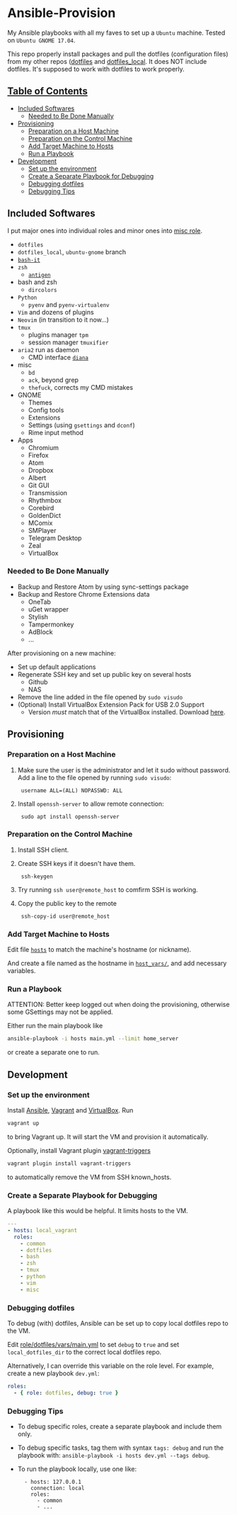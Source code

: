 # Ansible-Provision

My Ansible playbooks with all my faves to set up a `Ubuntu` machine.
Tested on `Ubuntu GNOME 17.04`.

This repo properly install packages and pull the dotfiles
(configuration files) from my other repos
([dotfiles](https://github.com/joegnis/dotfiles) and
[dotfiles\_local](https://github.com/joegnis/dotfiles_local).
It does NOT include dotfiles. It's supposed to work with dotfiles to work
properly.

## [Table of Contents](#table-of-contents)

* [Included Softwares](#included-softwares)
  * [Needed to Be Done Manually](#needed-to-be-done-manually)
* [Provisioning](#provisioning)
  * [Preparation on a Host Machine](#preparation-on-a-host-machine)
  * [Preparation on the Control Machine](#preparation-on-the-control-machine)
  * [Add Target Machine to Hosts](#add-target-machine-to-hosts)
  * [Run a Playbook](#run-a-playbook)
* [Development](#development)
  * [Set up the environment](#set-up-the-environment)
  * [Create a Separate Playbook for Debugging](#create-a-separate-playbook-for-debugging)
  * [Debugging dotfiles](#debugging-dotfiles)
  * [Debugging Tips](#debugging-tips)

## Included Softwares

I put major ones into individual roles and
minor ones into [misc role](roles/misc/tasks/main.yml).

* `dotfiles`
* `dotfiles_local`, `ubuntu-gnome` branch
* [`bash-it`](https://github.com/Bash-it/bash-it)
* `zsh`
  * [`antigen`](https://github.com/zsh-users/antigen)
* bash and zsh
  * `dircolors`
* `Python`
  * `pyenv` and `pyenv-virtualenv`
* `Vim` and dozens of plugins
* `Neovim` (in transition to it now...)
* `tmux`
  * plugins manager `tpm`
  * session manager `tmuxifier`
* `aria2` run as daemon
  * CMD interface [`diana`](https://github.com/baskerville/diana)
* misc
  * `bd`
  * `ack`, beyond grep
  * `thefuck`, corrects my CMD mistakes
* GNOME
  * Themes
  * Config tools
  * Extensions
  * Settings (using `gsettings` and `dconf`)
  * Rime input method
* Apps
  * Chromium
  * Firefox
  * Atom
  * Dropbox
  * Albert
  * Git GUI
  * Transmission
  * Rhythmbox
  * Corebird
  * GoldenDict
  * MComix
  * SMPlayer
  * Telegram Desktop
  * Zeal
  * VirtualBox

### Needed to Be Done Manually

* Backup and Restore Atom by using sync-settings package
* Backup and Restore Chrome Extensions data
  * OneTab
  * uGet wrapper
  * Stylish
  * Tampermonkey
  * AdBlock
  * ...

After provisioning on a new machine:

* Set up default applications
* Regenerate SSH key and set up public key on several hosts
  * Github
  * NAS
* Remove the line added in the file opened by `sudo visudo`
* (Optional) Install VirtualBox Extension Pack for USB 2.0 Support
  * Version *must* match that of the VirtualBox installed. Download [here](https://www.virtualbox.org/wiki/Download_Old_Builds_5_1).

## Provisioning

### Preparation on a Host Machine

1. Make sure the user is the administrator and let it sudo without password.
Add a line to the file opened by running `sudo visudo`:

        username ALL=(ALL) NOPASSWD: ALL

2. Install `openssh-server` to allow remote connection:

        sudo apt install openssh-server

### Preparation on the Control Machine

1. Install SSH client.
2. Create SSH keys if it doesn't have them.

        ssh-keygen

3. Try running `ssh user@remote_host` to comfirm SSH is working.
4. Copy the public key to the remote

        ssh-copy-id user@remote_host

### Add Target Machine to Hosts

Edit file [`hosts`](hosts) to match the machine's hostname (or nickname).

And create a file named as the hostname in [`host_vars/`](host_vars),
and add necessary variables.

### Run a Playbook

ATTENTION: Better keep logged out when doing the provisioning, otherwise
some GSettings may not be applied.

Either run the main playbook like

```bash
ansible-playbook -i hosts main.yml --limit home_server
```

or create a separate one to run.

## Development

### Set up the environment

Install [Ansible](http://docs.ansible.com/ansible/latest/intro_installation.html),
[Vagrant](https://www.vagrantup.com/docs/installation/) and
[VirtualBox](https://www.virtualbox.org/wiki/Downloads). Run

```bash
vagrant up
```

to bring Vagrant up. It will start the VM and provision it automatically.

Optionally, install Vagrant plugin
[vagrant-triggers](https://github.com/emyl/vagrant-triggers)

```bash
vagrant plugin install vagrant-triggers
```

to automatically remove the VM from SSH known\_hosts.

### Create a Separate Playbook for Debugging

A playbook like this would be helpful. It limits hosts to the VM.

```yaml
---
- hosts: local_vagrant
  roles:
    - common
    - dotfiles
    - bash
    - zsh
    - tmux
    - python
    - vim
    - misc
```

### Debugging dotfiles

To debug (with) dotfiles, Ansible can be set up to copy local dotfiles repo to
the VM.

Edit [role/dotfiles/vars/main.yml](roles/dotfiles/vars/main.yml) to
set `debug` to `true` and set `local_dotfiles_dir` to the correct local dotfiles
repo.

Alternatively, I can override this variable on the role level. For example,
create a new playbook `dev.yml`:

```yaml
roles:
  - { role: dotfiles, debug: true }
```

### Debugging Tips

* To debug specific roles, create a separate playbook and include them only.
* To debug specific tasks, tag them with syntax `tags: debug` and run the playbook
with: `ansible-playbook -i hosts dev.yml --tags debug`.
* To run the playbook locally, use one like:

        - hosts: 127.0.0.1
          connection: local
          roles:
            - common
            - ...

